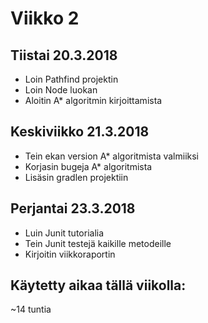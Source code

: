 # Viikko 2


## Tiistai 20.3.2018

* Loin Pathfind projektin
* Loin Node luokan
* Aloitin A* algoritmin kirjoittamista

## Keskiviikko 21.3.2018

* Tein ekan version A* algoritmista valmiiksi
* Korjasin bugeja A* algoritmista
* Lisäsin gradlen projektiin

## Perjantai 23.3.2018

* Luin Junit tutorialia
* Tein Junit testejä kaikille metodeille 
* Kirjoitin viikkoraportin


## Käytetty aikaa tällä viikolla:
~14 tuntia

